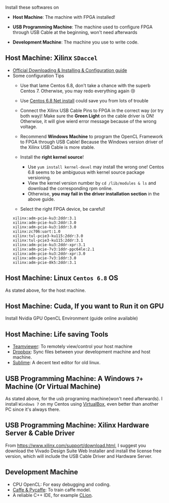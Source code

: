 Install these softwares on

- **Host Machine**: The machine with FPGA installed!
- **USB Programming Machine**: The machine used to configure FPGA through USB Cable at the beginning, won't need afterwards

- **Development Machine**: The machine you use to write code.


## Host Machine: Xilinx `SDaccel`


- [Official Downloading & Installing & Configuration guide](https://www.xilinx.com/support/documentation/sw_manuals/xilinx2015_4/ug1020-sdaccel-installation-guide.pdf)
- Some configuration Tips
    - Use that lame Centos 6.8, don't take a chance with the superb Centos 7. Otherwise, you may redo everything again :cry:
    - Use [Centos 6.8 Net install](https://www.if-not-true-then-false.com/2011/centos-6-netinstall-network-installation/) could save you from lots of trouble
    - Connect the Xilinx USB Cable Pins to FPGA in the correct way (or try both way)!  Make sure the **Green Light** on the cable driver is ON! Otherwise, it will give wierd error message because of the wrong voltage. 

    - Recommend **Windows Machine** to program the OpenCL Framework to FPGA through USB Cable! Because the Windows version driver of the Xilinx USB Cable is more stable.

    - Install the **right kernel source**!
        - Use `yum install kernel-devel` may install the wrong one! Centos 6.8 seems to be ambiguous with kernel source package versioning.
        - View the kernel version number by `cd /lib/modules & ls` and download the corresponding rpm online.
        - Otherwise, **you may fail in the driver installation section** in the above guide.

    - Select the right FPGA device, be careful!
    ```
    xilinx:adm-pcie-ku3:2ddr:3.1
    xilinx:adm-pcie-ku3:2ddr:3.0
    xilinx:adm-pcie-ku3:1ddr:3.0
    xilinx:zc706:uart:1.0
    xilinx:tul-pcie3-ku115:2ddr:3.0
    xilinx:tul-pcie3-ku115:2ddr:3.1
    xilinx:adm-pcie-ku3:2ddr-xpr:3.1
    xilinx:adm-pcie-7v3:1ddr-ppc64le:2.1
    xilinx:adm-pcie-ku3:2ddr-xpr:3.0
    xilinx:adm-pcie-7v3:1ddr:3.0
    xilinx:adm-pcie-8k5:2ddr:3.1
    ```


## Host Machine: Linux `Centos 6.8` OS

As stated above, for the host machine.



## Host Machine: Cuda, If you want to Run it on GPU


Install Nvidia GPU OpenCL Environment (guide online available)



## Host Machine: Life saving Tools

- [Teamviewer](https://www.teamviewer.com/): To remotely view/control your host machine
- [Dropbox](https://www.dropbox.com/install-linux): Sync files between your development machine and host machine.
- [Sublime](https://www.sublimetext.com/): A decent text editor for old linux.

## USB Programming Machine: A Windows `7+` Machine (Or Virtual Machine)

As stated above, for the usb programing machine(won't need afterwards). I install `Windows 7` on my Centos using [VirtualBox](https://www.virtualbox.org/wiki/Downloads), even better than another PC since it's always there.


## USB Programming Machine: Xilinx Hardware Server & Cable Driver

From https://www.xilinx.com/support/download.html, I suggest you download the Vivado Design Suite Web Installer and install the license free version, which will include the USB Cable Driver and Hardware Server.


## Development Machine

- CPU OpenCL: For easy debugging and coding.
- [Caffe & Pycaffe](https://github.com/BVLC/caffe): To train caffe model.
- A reliable C++ IDE, for example [CLion](https://www.jetbrains.com/clion/).

